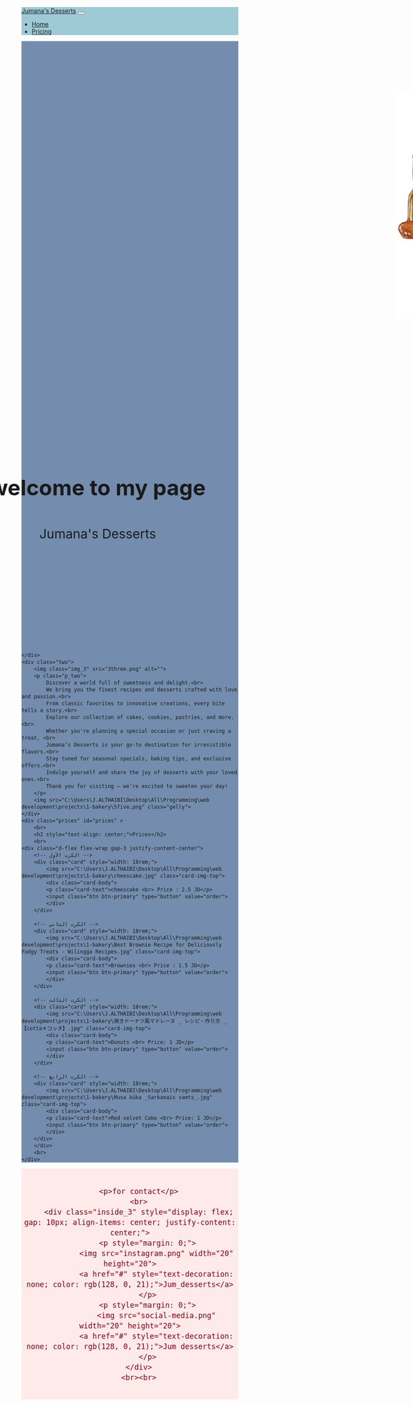 <!DOCTYPE html>
<html lang="en">
<head>
    <meta charset="UTF-8">
    <meta name="viewport" content="width=device-width, initial-scale=1.0">
    <link href="https://cdn.jsdelivr.net/npm/bootstrap@5.3.7/dist/css/bootstrap.min.css" rel="stylesheet" integrity="sha384-LN+7fdVzj6u52u30Kp6M/trliBMCMKTyK833zpbD+pXdCLuTusPj697FH4R/5mcr" crossorigin="anonymous">
    <script src="https://cdn.jsdelivr.net/npm/bootstrap@5.3.7/dist/js/bootstrap.bundle.min.js" integrity="sha384-ndDqU0Gzau9qJ1lfW4pNLlhNTkCfHzAVBReH9diLvGRem5+R9g2FzA8ZGN954O5Q" crossorigin="anonymous"></script>
    <title>Document</title>
</head>
<style>
    body{
        margin: 0;
    }
    .first_img{
        position: relative;
        left: 867px;
        top: 120px;
    }
    .one{
        background-color: #748DAE;
        
        
    }
    .second_img{
        position: relative;
        right: 545px;
        top: 220px;
        z-index: 3;
    }
    .farawlah1{
        position: relative;
        right: 615px;
        bottom:130px;
        transform: rotate(200deg);
    }
    .farawlah2{
        position: relative;
        bottom: 130px;
        right: 275px;
        transform: rotate(120deg);
    }
    .heading{
        position: relative;
        bottom: 250px;
        text-align: center;
        right: 75px;
    }
    h1.heading{
        font-size: 50px;
        font-family:Georgia, 'Times New Roman', Times, serif;
    }
    p{
        font-family: Georgia, 'Times New Roman', Times, serif;
    }
    p.heading{
        font-size: 30px;
        bottom: 225px;
    }
    .two {
        background-color: #F5CBCB;
        z-index: 1;
        text-align: center;
        margin-top: -16px; /* عدلي الرقم حسب حجم الفراغ */
        padding: 50px; /* عشان المحتوى ما يلصق فوق */
        position: relative;
        
    }

    .p_two {
        position: relative;
        margin-top: 50px;
        font-size: 20px;
        color: rgb(199, 71, 114);
    }   
    .three{
        text-align: center;
        background-color: #FFEAEA;
        padding-top: 20px;
        padding-bottom: 20px;
        font-size: 20px

    }
    .prices{
        background-color: #9ECAD6;
    }
    h2{
        font-family: Georgia, 'Times New Roman', Times, serif;
    }
    .img_3{
        position: absolute;
        width: 30%;
        height: 90%;
        right: 0; /* خليه داخل الشاشة */
        top: 90px;

    }
    .gelly{
        position: absolute;
        bottom: -80px;
        left: 60px;
        width: 220px;
        height: auto;
    }
</style>
<body>
    <div class="zero">
    <nav class="navbar navbar-expand-lg " style="background-color: #9ECAD6;">
  <div class="container-fluid">
    <a class="navbar-brand" href="#">Jumana's Desserts</a>
    <button class="navbar-toggler" type="button" data-bs-toggle="collapse" data-bs-target="#navbarNavDropdown" aria-controls="navbarNavDropdown" aria-expanded="false" aria-label="Toggle navigation">
      <span class="navbar-toggler-icon"></span>
    </button>
    <div class="collapse navbar-collapse" id="navbarNavDropdown">
      <ul class="navbar-nav">
        <li class="nav-item">
          <a class="nav-link active" aria-current="page" href="a_index.html">Home</a>
        </li>
        <li class="nav-item">
          <a class="nav-link" href="#prices">Pricing</a>
        </li>
      </ul>
    </div>
  </div>
</nav>
    </div>
    <div class="one">
    <img class="first_img" src="2two.png">
    <img class="second_img" src="4four.png">
    <img class="farawlah1" src="farawlah.png" width="100" height="125">
    <img class="farawlah2" src="farawlah.png" width="100" height="125">
    <h1 class="heading">welcome to my page</h1>
    <p class="heading">Jumana's Desserts</p>

    
    </div>
    <div class="two">
        <img class="img_3" src="3three.png" alt="">
        <p class="p_two">
            Discover a world full of sweetness and delight.<br>
            We bring you the finest recipes and desserts crafted with love and passion.<br>
            From classic favorites to innovative creations, every bite tells a story.<br>
            Explore our collection of cakes, cookies, pastries, and more.<br>
            Whether you're planning a special occasion or just craving a treat, <br>
            Jumana’s Desserts is your go-to destination for irresistible flavors.<br>
            Stay tuned for seasonal specials, baking tips, and exclusive offers.<br>
            Indulge yourself and share the joy of desserts with your loved ones.<br>
            Thank you for visiting — we’re excited to sweeten your day!
        </p>
        <img src="C:\Users\J.ALTHAIBI\Desktop\All\Programming\web development\projects\1-bakery\5five.png" class="gelly">
    </div>
    <div class="prices" id="prices" >
        <br>
        <h2 style="text-align: center;">Prices</h2>
        <br>
    <div class="d-flex flex-wrap gap-3 justify-content-center">
        <!-- الكرت الأول -->
        <div class="card" style="width: 18rem;">
            <img src="C:\Users\J.ALTHAIBI\Desktop\All\Programming\web development\projects\1-bakery\cheescake.jpg" class="card-img-top">
            <div class="card-body">
            <p class="card-text">cheescake <br> Price : 2.5 JD</p>
            <input class="btn btn-primary" type="button" value="order">
            </div>
        </div>

        <!-- الكرت الثاني -->
        <div class="card" style="width: 18rem;">
            <img src="C:\Users\J.ALTHAIBI\Desktop\All\Programming\web development\projects\1-bakery\Best Brownie Recipe for Deliciously Fudgy Treats - Wilingga Recipes.jpg" class="card-img-top">
            <div class="card-body">
            <p class="card-text">Brownies <br> Price : 1.5 JD</p>
            <input class="btn btn-primary" type="button" value="order">
            </div>
        </div>

        <!-- الكرت الثالث -->
        <div class="card" style="width: 18rem;">
            <img src="C:\Users\J.ALTHAIBI\Desktop\All\Programming\web development\projects\1-bakery\焼きドーナツ風マドレーヌ _ レシピ・作り方 _ 【cotta＊コッタ】.jpg" class="card-img-top">
            <div class="card-body">
            <p class="card-text">Donuts <br> Price: 1 JD</p>
            <input class="btn btn-primary" type="button" value="order">
            </div>
        </div>

        <!-- الكرت الرابع -->
        <div class="card" style="width: 18rem;">
            <img src="C:\Users\J.ALTHAIBI\Desktop\All\Programming\web development\projects\1-bakery\Musa kūka _Sarkanais samts_.jpg" class="card-img-top">
            <div class="card-body">
            <p class="card-text">Red velvet Cake <br> Price: 1 JD</p>
            <input class="btn btn-primary" type="button" value="order">
            </div>
        </div>
        </div>
        <br>
    </div>

</div>
    </div>
<div class="three" style="color: rgb(128, 0, 21);">
    
        <p>for contact</p>
        <br>
        <div class="inside_3" style="display: flex; gap: 10px; align-items: center; justify-content: center;">
            <p style="margin: 0;">
                <img src="instagram.png" width="20" height="20">
                <a href="#" style="text-decoration: none; color: rgb(128, 0, 21);">Jum_desserts</a>
            </p>
            <p style="margin: 0;">
                <img src="social-media.png" width="20" height="20">
                <a href="#" style="text-decoration: none; color: rgb(128, 0, 21);">Jum desserts</a>
            </p>
        </div>
        <br><br>
</div>
</body>
</html>
